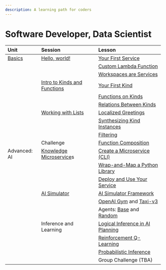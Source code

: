 ```yaml
---
description: A learning path for coders
---
```


# Software Developer, Data Scientist

| Unit | Session | Lesson |
| :--- | :--- | :--- |
| [Basics](../basics/) | [Hello, world!](../basics/hello-world/) | [Your First Service](../basics/hello-world/creating-your-first-service.md) |
|  |  | [Custom Lambda Function](../basics/hello-world/custom-function-using-a-javascript-lambda.md) |
|  |  | [Workspaces are Services](../basics/hello-world/workspaces-are-services.md) |
|  | [Intro to Kinds and Functions](../basics/using-kinds-and-function-to-build-a-knowledge-graph/) | [Your First Kind](../basics/using-kinds-and-function-to-build-a-knowledge-graph/calculate-age-using-dob-example.md) |
|  |  | [Functions on Kinds](../basics/using-kinds-and-function-to-build-a-knowledge-graph/age.md) |
|  |  | [Relations Between Kinds](../basics/using-kinds-and-function-to-build-a-knowledge-graph/relations.md) |
|  | [Working with Lists](../basics/working-with-lists/) | [Localized Greetings](../basics/working-with-lists/localized-greetings.md) |
|  |  | [Synthesizing Kind Instances](../basics/working-with-lists/combining-and-adding-example.md) |
|  |  | [Filtering](../basics/working-with-lists/filtering.md)  |
|  | Challenge | [Function Composition](../basics/microservices-examples/) |
| Advanced: AI | [Knowledge Microservice](../advanced/developer-steel-thread/)s | [Create a Microservice \(CLI\)](../advanced/developer-steel-thread/create-a-microservice-using-the-cli.md) |
|  |  | [Wrap-and-Map a Python Library](../advanced/developer-steel-thread/wrap-and-map-a-library.md) |
|  |  | [Deploy and Use Your Service](../advanced/developer-steel-thread/deploy-and-use-your-service.md) |
|  | [AI Simulator](../../product-guide/platform-features/ai-simulator-framework.md) | [AI Simulator Framework](../../product-guide/reference-guide/ai-simulator-framework/) |
|  |  | [OpenAI Gym](../../product-guide/reference-guide/ai-simulator-framework/simulators/openai-gym/) and [Taxi-v3](../../product-guide/reference-guide/ai-simulator-framework/simulators/openai-gym/taxi-v3-environment.md) |
|  |  | Agents: [Base](../../product-guide/reference-guide/ai-simulator-framework/base-agent.md) and [Random](../../product-guide/reference-guide/ai-simulator-framework/simulators/openai-gym/random-agent.md) |
|  | Inference and Learning | [Logical Inference in AI Planning](../advanced/inference/logical-inference-and-ai-planning.md) |
|  |  | [Reinforcement Q-Learning](../advanced/learning/reinforcement-learning-q-learning-with-open-ai-taxi.md) |
|  |  | [Probabilistic Inference](../advanced/inference/probabilistic-inference-and-causal-networks.md) |
|  |  | Group Challenge \(TBA\) |



